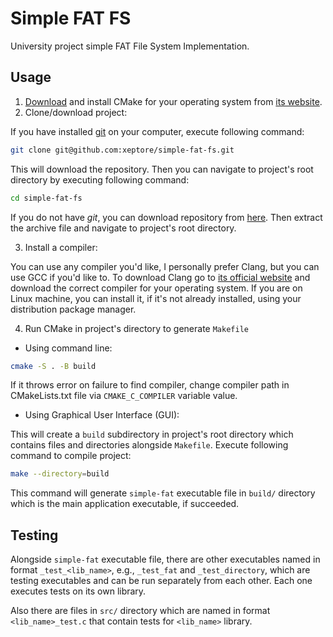 # Simple FAT FS

University project simple FAT File System Implementation.

## Usage

1. [Download](https://cmake.org/download/) and install CMake for your operating system from [its website](https://cmake.org/).
2. Clone/download project:

If you have installed [git](https://git-scm.com/) on your computer, execute following command:

```sh
git clone git@github.com:xeptore/simple-fat-fs.git
```

This will download the repository. Then you can navigate to project's root directory by executing following command:

```sh
cd simple-fat-fs
```

If you do not have _git_, you can download repository from [here](https://github.com/xeptore/simple-fat-fs/archive/main.zip). Then extract the archive file and navigate to project's root directory.

3. Install a compiler:

You can use any compiler you'd like, I personally prefer Clang, but you can use GCC if you'd like to.
To download Clang go to [its official website](https://releases.llvm.org/download.html) and download the correct compiler for your operating system.
If you are on Linux machine, you can install it, if it's not already installed, using your distribution package manager.

4. Run CMake in project's directory to generate `Makefile`

* Using command line:

```sh
cmake -S . -B build
```

If it throws error on failure to find compiler, change compiler path in CMakeLists.txt file via `CMAKE_C_COMPILER` variable value.

* Using Graphical User Interface (GUI):
<!-- TODO: Add screenshots -->

This will create a `build` subdirectory in project's root directory which contains files and directories alongside `Makefile`.
Execute following command to compile project:

```sh
make --directory=build
```

This command will generate `simple-fat` executable file in `build/` directory which is the main application executable, if succeeded.

## Testing

Alongside `simple-fat` executable file, there are other executables named in format `_test_<lib_name>`, e.g., `_test_fat` and `_test_directory`, which are testing executables and can be run separately from each other. Each one executes tests on its own library.

Also there are files in `src/` directory which are named in format `<lib_name>_test.c` that contain tests for `<lib_name>` library.
